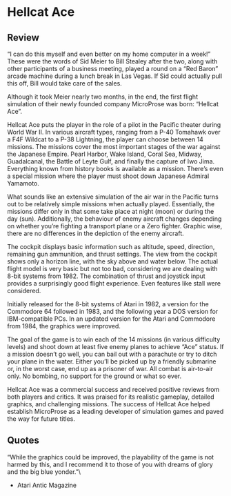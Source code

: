 # Hellcat Ace

## Review
“I can do this myself and even better on my home computer in a week!”
These were the words of Sid Meier to Bill Stealey after the two, along with other participants of a business meeting, played a round on a “Red Baron” arcade machine during a lunch break in Las Vegas. If Sid could actually pull this off, Bill would take care of the sales. 

Although it took Meier nearly two months, in the end, the first flight simulation of their newly founded company MicroProse was born: “Hellcat Ace”.

Hellcat Ace puts the player in the role of a pilot in the Pacific theater during World War II. 
In various aircraft types, ranging from a P-40 Tomahawk over a F4F Wildcat to a P-38 Lightning, the player can choose between 14 missions.
The missions cover the most important stages of the war against the Japanese Empire. Pearl Harbor, Wake Island, Coral Sea, Midway, Guadalcanal, the Battle of Leyte Gulf, and finally the capture of Iwo Jima. Everything known from history books is available as a mission. There’s even a special mission where the player must shoot down Japanese Admiral Yamamoto.

What sounds like an extensive simulation of the air war in the Pacific turns out to be relatively simple missions when actually played. 
Essentially, the missions differ only in that some take place at night (moon) or during the day (sun). Additionally, the behaviour of enemy aircraft changes depending on whether you’re fighting a transport plane or a Zero fighter. 
Graphic wise, there are no differences in the depiction of the enemy aircraft.

The cockpit displays basic information such as altitude, speed, direction, remaining gun ammunition, and thrust settings. The view from the cockpit shows only a horizon line, with the sky above and water below. 
The actual flight model is very basic but not too bad, considering we are dealing with 8-bit systems from 1982. The combination of thrust and joystick input provides a surprisingly good flight experience. Even features like stall were considered.

Initially released for the 8-bit systems of Atari in 1982, a version for the Commodore 64 followed in 1983, and the following year a DOS version for IBM-compatible PCs.
In an updated version for the Atari and Commodore from 1984, the graphics were improved.

The goal of the game is to win each of the 14 missions (in various difficulty levels) and shoot down at least five enemy planes to achieve “Ace” status. If a mission doesn’t go well, you can bail out with a parachute or try to ditch your plane in the water. Either you’ll be picked up by a friendly submarine or, in the worst case, end up as a prisoner of war.
All combat is air-to-air only. No bombing, no support for the ground or what so ever.

Hellcat Ace was a commercial success and received positive reviews from both players and critics. It was praised for its realistic gameplay, detailed graphics, and challenging missions. The success of Hellcat Ace helped establish MicroProse as a leading developer of simulation games and paved the way for future titles.


## Quotes
 “While the graphics could be improved, the playability of the game is not harmed by this, and I recommend it to those of you with dreams of glory and the big blue yonder.”\
- Atari Antic Magazine 
